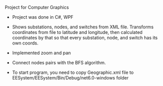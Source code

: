 Project for Computer Graphics

- Project was done in C#, WPF

- Shows substations, nodes, and switches from XML file. Transforms coordinates from file to latitude and longitude, then calculated coordinates 
  by that so that every substation, node, and switch has its own coords.
- Implemented zoom and pan
- Connect nodes pairs with the BFS algorithm.

- To start program, you need to copy Geographic.xml file to EESystem/EESystem/Bin/Debug/net6.0-windows folder
